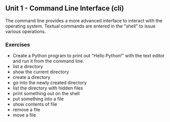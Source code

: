 Unit 1 - Command Line Interface (cli)
---

The command line provides a more advanced interface to interact
with the operating system.  Textual commands are entered in the "shell"
to issue various operations.

### **Exercises**

* Create a Python program to print out "Hello Python!" with the text editor and run it from the command line.
* list a directory
* show the current directory
* create a directory
* go into the newly created directory
* list the directory with hidden files
* print something out on the shell
* put something into a file
* show contents of file
* remove a file
* move a file
